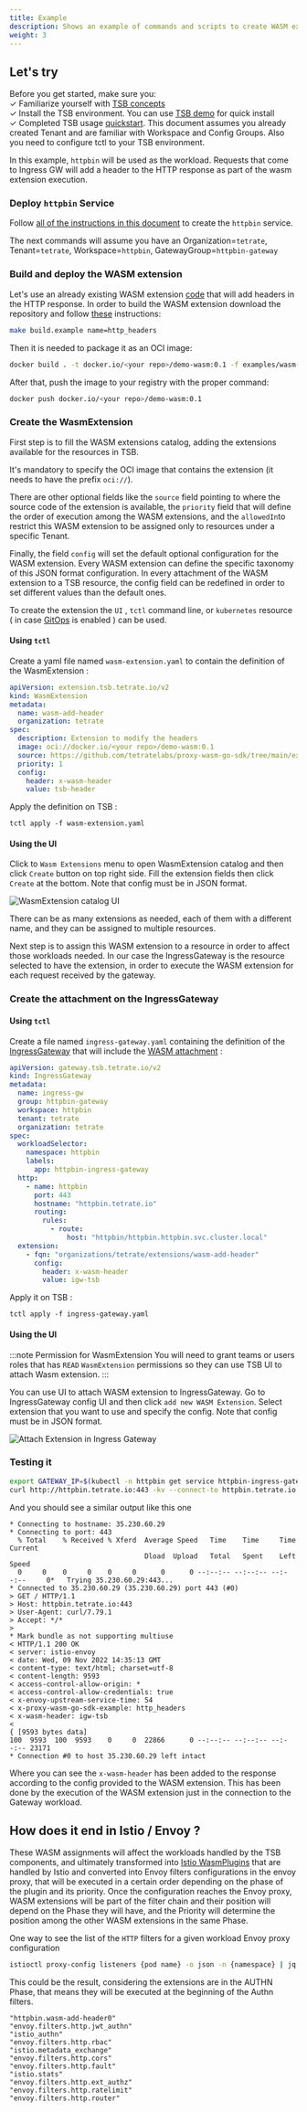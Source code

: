 ```yaml
---
title: Example
description: Shows an example of commands and scripts to create WASM extensions and assign them into the hierarchy
weight: 3
---
```


## Let's try

Before you get started, make sure you: <br />
✓ Familiarize yourself with [TSB concepts](../../concepts/toc) <br />
✓ Install the TSB environment. You can use [TSB demo](../../setup/self_managed/demo-installation) for quick install <br />
✓ Completed TSB usage [quickstart](../../quickstart). This document assumes you already created Tenant and are familiar with Workspace and Config Groups. Also you need to configure tctl to your TSB environment.

In this example, `httpbin` will be used as the workload. Requests that come to Ingress GW will add a header to the HTTP response as part of the wasm extension execution.

### Deploy `httpbin` Service

Follow [all of the instructions in this document](../../reference/samples/httpbin) to create the `httpbin` service.

The next commands will assume you have an Organization=`tetrate`, Tenant=`tetrate`, Workspace=`httpbin`, GatewayGroup=`httpbin-gateway`

### Build and deploy the WASM extension

Let's use an already existing WASM extension [code](https://github.com/tetratelabs/proxy-wasm-go-sdk/tree/main/examples/http_headers) that will add headers in the HTTP response.
In order to build the WASM extension download the repository and follow [these](https://github.com/tetratelabs/proxy-wasm-go-sdk) instructions:

```bash
make build.example name=http_headers
````

Then it is needed to package it as an OCI image:

```bash
docker build . -t docker.io/<your repo>/demo-wasm:0.1 -f examples/wasm-image.Dockerfile --build-arg WASM_BINARY_PATH=examples/http_headers/main.wasm
```

After that, push the image to your registry with the proper command:

```bash
docker push docker.io/<your repo>/demo-wasm:0.1
```

### Create the WasmExtension

First step is to fill the WASM extensions catalog, adding the extensions available for the resources in TSB.

It's mandatory to specify the OCI image that contains the extension (it needs to have the prefix `oci://`).

There are other optional fields like the `source` field pointing to where the source code of the extension is available,
the `priority` field that will define the order of execution among the WASM extensions, and the `allowedIn`to restrict this
WASM extension to be assigned only to resources under a specific Tenant.

Finally, the field `config` will set the default optional configuration for the WASM extension. Every WASM extension can define
the specific taxonomy of this JSON format configuration. In every attachment of the WASM extension to a TSB resource, the config field can be
redefined in order to set different values than the default ones.

To create the extension the `UI` , `tctl` command line, or `kubernetes` resource ( in case [GitOps](../gitops/gitops) is enabled ) can be used.

#### Using `tctl`

Create a yaml file named `wasm-extension.yaml` to contain the definition of the WasmExtension :

```yaml
apiVersion: extension.tsb.tetrate.io/v2
kind: WasmExtension
metadata:
  name: wasm-add-header
  organization: tetrate
spec:
  description: Extension to modify the headers
  image: oci://docker.io/<your repo>/demo-wasm:0.1
  source: https://github.com/tetratelabs/proxy-wasm-go-sdk/tree/main/examples/http_headers
  priority: 1
  config:
    header: x-wasm-header
    value: tsb-header
```

Apply the definition on TSB :
```bash{promptUser: "alice"}
tctl apply -f wasm-extension.yaml
```

#### Using the UI

Click to `Wasm Extensions` menu to open WasmExtension catalog and then click `Create` button on top right side. Fill the extension fields then click `Create` at the bottom. Note that config must be in JSON format.

![WasmExtension catalog UI](../../assets/howto/wasm/wasm-ui-create.png)

There can be as many extensions as needed, each of them with a different name, and they can be assigned to multiple resources.

Next step is to assign this WASM extension to a resource in order to affect those workloads needed. In our case the IngressGateway is the resource
selected to have the extension, in order to execute the WASM extension for each request received by the gateway.

### Create the attachment on the IngressGateway

#### Using `tctl`

Create a file named `ingress-gateway.yaml` containing the definition of the [IngressGateway](../../refs/tsb/gateway/v2/ingress_gateway) that will include the [WASM attachment](../../refs/tsb/types/v2/types#wasmextensionattachment) :

```yaml
apiVersion: gateway.tsb.tetrate.io/v2
kind: IngressGateway
metadata:
  name: ingress-gw
  group: httpbin-gateway
  workspace: httpbin
  tenant: tetrate
  organization: tetrate
spec:
  workloadSelector:
    namespace: httpbin
    labels:
      app: httpbin-ingress-gateway
  http:
    - name: httpbin
      port: 443
      hostname: "httpbin.tetrate.io"
      routing:
        rules:
          - route:
              host: "httpbin/httpbin.httpbin.svc.cluster.local"
  extension:
    - fqn: "organizations/tetrate/extensions/wasm-add-header"
      config:
        header: x-wasm-header
        value: igw-tsb
```

Apply it on TSB :
```
tctl apply -f ingress-gateway.yaml
```

#### Using the UI

:::note Permission for WasmExtension
You will need to grant teams or users roles that has `READ` `WasmExtension` permissions so they can use TSB UI to attach Wasm extension.
:::

You can use UI to attach WASM extension to IngressGateway. Go to IngressGateway config UI and then click `add new WASM Extension`. Select extension that you want to use and specify the config. Note that config must be in JSON format.

![Attach Extension in Ingress Gateway](../../assets/howto/wasm/wasm-ui-attach.png)

### Testing it

```bash
export GATEWAY_IP=$(kubectl -n httpbin get service httpbin-ingress-gateway -o jsonpath='{.status.loadBalancer.ingress[0].ip}')
curl http://httpbin.tetrate.io:443 -kv --connect-to httpbin.tetrate.io:443:$GATEWAY_IP:443
```

And you should see a similar output like this one

```
* Connecting to hostname: 35.230.60.29
* Connecting to port: 443
  % Total    % Received % Xferd  Average Speed   Time    Time     Time  Current
                                 Dload  Upload   Total   Spent    Left  Speed
  0     0    0     0    0     0      0      0 --:--:-- --:--:-- --:--:--     0*   Trying 35.230.60.29:443...
* Connected to 35.230.60.29 (35.230.60.29) port 443 (#0)
> GET / HTTP/1.1
> Host: httpbin.tetrate.io:443
> User-Agent: curl/7.79.1
> Accept: */*
>
* Mark bundle as not supporting multiuse
< HTTP/1.1 200 OK
< server: istio-envoy
< date: Wed, 09 Nov 2022 14:35:13 GMT
< content-type: text/html; charset=utf-8
< content-length: 9593
< access-control-allow-origin: *
< access-control-allow-credentials: true
< x-envoy-upstream-service-time: 54
< x-proxy-wasm-go-sdk-example: http_headers
< x-wasm-header: igw-tsb
<
{ [9593 bytes data]
100  9593  100  9593    0     0  22866      0 --:--:-- --:--:-- --:--:-- 23171
* Connection #0 to host 35.230.60.29 left intact

```

Where you can see the `x-wasm-header` has been added to the response according to the config provided to the WASM extension. This has been done by the execution of the WASM extension
just in the connection to the Gateway workload.

## How does it end in Istio / Envoy ?

These WASM assignments will affect the workloads handled by the TSB components, and ultimately transformed into [Istio WasmPlugins](https://istio.io/latest/docs/reference/config/proxy_extensions/wasm-plugin/) that are handled by Istio and converted into Envoy filters configurations in the envoy proxy,
that will be executed in a certain order depending on the phase of the plugin and its priority.
Once the configuration reaches the Envoy proxy, WASM extensions will be part of the filter chain and their position will depend on the Phase they will have, and the Priority will determine the position among the other WASM extensions in the same Phase.

One way to see the list of the `HTTP` filters for a given workload Envoy proxy configuration

```bash
istioctl proxy-config listeners {pod name} -o json -n {namespace} | jq ".[0].filterChains[0].filters[0].typedConfig.httpFilters[].name"
```

This could be the result, considering the extensions are in the AUTHN Phase, that means they will be executed at the beginning of the Authn filters.
```
"httpbin.wasm-add-header0"
"envoy.filters.http.jwt_authn"
"istio_authn"
"envoy.filters.http.rbac"
"istio.metadata_exchange"
"envoy.filters.http.cors"
"envoy.filters.http.fault"
"istio.stats"
"envoy.filters.http.ext_authz"
"envoy.filters.http.ratelimit"
"envoy.filters.http.router"
```
